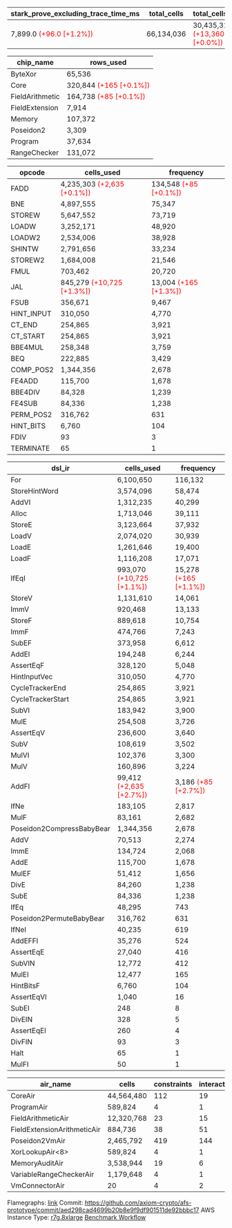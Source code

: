| stark_prove_excluding_trace_time_ms | total_cells | total_cells_used | trace_gen_time_ms | verify_program_compile_ms |
| --- | --- | --- | --- | --- |
| 7,899.0 <span style="color: red">(+96.0 [+1.2%])</span> | 66,134,036 | 30,435,318 <span style="color: red">(+13,360 [+0.0%])</span> | 1,686.0 <span style="color: red">(+23.0 [+1.4%])</span> | 34.0 <span style="color: green">(-1.0 [-2.9%])</span> |

| chip_name | rows_used |
| --- | --- |
| ByteXor | 65,536 |
| Core | 320,844 <span style="color: red">(+165 [+0.1%])</span> |
| FieldArithmetic | 164,738 <span style="color: red">(+85 [+0.1%])</span> |
| FieldExtension | 7,914 |
| Memory | 107,372 |
| Poseidon2 | 3,309 |
| Program | 37,634 |
| RangeChecker | 131,072 |

| opcode | cells_used | frequency |
| --- | --- | --- |
| FADD | 4,235,303 <span style="color: red">(+2,635 [+0.1%])</span> | 134,548 <span style="color: red">(+85 [+0.1%])</span> |
| BNE | 4,897,555 | 75,347 |
| STOREW | 5,647,552 | 73,719 |
| LOADW | 3,252,171 | 48,920 |
| LOADW2 | 2,534,006 | 38,928 |
| SHINTW | 2,791,656 | 33,234 |
| STOREW2 | 1,684,008 | 21,546 |
| FMUL | 703,462 | 20,720 |
| JAL | 845,279 <span style="color: red">(+10,725 [+1.3%])</span> | 13,004 <span style="color: red">(+165 [+1.3%])</span> |
| FSUB | 356,671 | 9,467 |
| HINT_INPUT | 310,050 | 4,770 |
| CT_END | 254,865 | 3,921 |
| CT_START | 254,865 | 3,921 |
| BBE4MUL | 258,348 | 3,759 |
| BEQ | 222,885 | 3,429 |
| COMP_POS2 | 1,344,356 | 2,678 |
| FE4ADD | 115,700 | 1,678 |
| BBE4DIV | 84,328 | 1,239 |
| FE4SUB | 84,336 | 1,238 |
| PERM_POS2 | 316,762 | 631 |
| HINT_BITS | 6,760 | 104 |
| FDIV | 93 | 3 |
| TERMINATE | 65 | 1 |

| dsl_ir | cells_used | frequency |
| --- | --- | --- |
| For | 6,100,650 | 116,132 |
| StoreHintWord | 3,574,096 | 58,474 |
| AddVI | 1,312,235 | 40,299 |
| Alloc | 1,713,046 | 39,111 |
| StoreE | 3,123,664 | 37,932 |
| LoadV | 2,074,020 | 30,939 |
| LoadE | 1,261,646 | 19,400 |
| LoadF | 1,116,208 | 17,071 |
| IfEqI | 993,070 <span style="color: red">(+10,725 [+1.1%])</span> | 15,278 <span style="color: red">(+165 [+1.1%])</span> |
| StoreV | 1,131,610 | 14,061 |
| ImmV | 920,468 | 13,133 |
| StoreF | 889,618 | 10,754 |
| ImmF | 474,766 | 7,243 |
| SubEF | 373,958 | 6,612 |
| AddEI | 194,248 | 6,244 |
| AssertEqF | 328,120 | 5,048 |
| HintInputVec | 310,050 | 4,770 |
| CycleTrackerEnd | 254,865 | 3,921 |
| CycleTrackerStart | 254,865 | 3,921 |
| SubVI | 183,942 | 3,900 |
| MulE | 254,508 | 3,726 |
| AssertEqV | 236,600 | 3,640 |
| SubV | 108,619 | 3,502 |
| MulVI | 102,376 | 3,300 |
| MulV | 160,896 | 3,224 |
| AddFI | 99,412 <span style="color: red">(+2,635 [+2.7%])</span> | 3,186 <span style="color: red">(+85 [+2.7%])</span> |
| IfNe | 183,105 | 2,817 |
| MulF | 83,161 | 2,682 |
| Poseidon2CompressBabyBear | 1,344,356 | 2,678 |
| AddV | 70,513 | 2,274 |
| ImmE | 134,724 | 2,068 |
| AddE | 115,700 | 1,678 |
| MulEF | 51,412 | 1,656 |
| DivE | 84,260 | 1,238 |
| SubE | 84,336 | 1,238 |
| IfEq | 48,295 | 743 |
| Poseidon2PermuteBabyBear | 316,762 | 631 |
| IfNeI | 40,235 | 619 |
| AddEFFI | 35,276 | 524 |
| AssertEqE | 27,040 | 416 |
| SubVIN | 12,772 | 412 |
| MulEI | 12,477 | 165 |
| HintBitsF | 6,760 | 104 |
| AssertEqVI | 1,040 | 16 |
| SubEI | 248 | 8 |
| DivEIN | 328 | 5 |
| AssertEqEI | 260 | 4 |
| DivFIN | 93 | 3 |
| Halt | 65 | 1 |
| MulFI | 50 | 1 |

| air_name | cells | constraints | interactions | main_cols | perm_cols | prep_cols | quotient_deg | rows |
| --- | --- | --- | --- | --- | --- | --- | --- | --- |
| CoreAir | 44,564,480 | 112 | 19 | 65 | 20 | 0 | 8 | 524,288 |
| ProgramAir<BabyBear> | 589,824 | 4 | 1 | 1 | 8 | 9 | 1 | 65,536 |
| FieldArithmeticAir | 12,320,768 | 23 | 15 | 31 | 16 | 0 | 8 | 262,144 |
| FieldExtensionArithmeticAir | 884,736 | 38 | 51 | 68 | 40 | 0 | 8 | 8,192 |
| Poseidon2VmAir<BabyBear> | 2,465,792 | 419 | 144 | 502 | 100 | 0 | 8 | 4,096 |
| XorLookupAir<8> | 589,824 | 4 | 1 | 1 | 8 | 3 | 1 | 65,536 |
| MemoryAuditAir | 3,538,944 | 19 | 6 | 19 | 8 | 0 | 8 | 131,072 |
| VariableRangeCheckerAir | 1,179,648 | 4 | 1 | 1 | 8 | 2 | 1 | 131,072 |
| VmConnectorAir | 20 | 4 | 2 | 2 | 8 | 1 | 2 | 2 |



Flamegraphs: [link](https://github.com/axiom-crypto/afs-prototype/actions/runs/11079080508/artifacts/1989738545)
Commit: https://github.com/axiom-crypto/afs-prototype/commit/aed298cad4699b20b8e9f9df901511de92bbbc17
AWS Instance Type: [r7g.8xlarge](https://instances.vantage.sh/aws/ec2/r7g.8xlarge)
[Benchmark Workflow](https://github.com/axiom-crypto/afs-prototype/actions/runs/11079080508)
